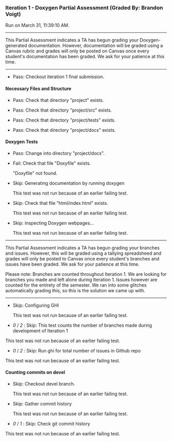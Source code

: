 ### Iteration 1 - Doxygen Partial Assessment (Graded By: Brandon Voigt)

Run on March 31, 11:39:10 AM.

<hr>

This Partial Assessment indicates a TA has begun grading your Doxygen-generated documentation. However, documentation will be graded using a Canvas rubric and grades will only be posted on Canvas once every student's documentation has been graded. We ask for your patience at this time.

<hr>

+ Pass: Checkout iteration 1 final submission.




#### Necessary Files and Structure

+ Pass: Check that directory "project" exists.

+ Pass: Check that directory "project/src" exists.

+ Pass: Check that directory "project/tests" exists.

+ Pass: Check that directory "project/docs" exists.


#### Doxygen Tests

+ Pass: Change into directory "project/docs".

+ Fail: Check that file "Doxyfile" exists.

     "Doxyfile" not found.

+ Skip: Generating documentation by running doxygen

  This test was not run because of an earlier failing test.

+ Skip: Check that file "html/index.html" exists.

  This test was not run because of an earlier failing test.

+ Skip: Inspecting Doxygen webpages...

  This test was not run because of an earlier failing test.

<hr>

This Partial Assessment indicates a TA has begun grading your branches and issues. However, this will be graded using a tallying spreadsheed and grades will only be posted to Canvas once every student's branches and issues have been graded. We ask for your patience at this time.

  Please note: Branches are counted throughout Iteration 1. We are looking for branches you made and left alone during Iteration 1. Issues however are counted for the entirety of the semester. We ran into some glitches automatically grading this, so this is the solution we came up with.

<hr>

+ Skip: Configuring GHI

  This test was not run because of an earlier failing test.

+  _0_ / _2_ : Skip: This test counts the number of branches made during development of Iteration 1

  This test was not run because of an earlier failing test.

+  _0_ / _2_ : Skip: Run ghi for total number of issues in Github repo

  This test was not run because of an earlier failing test.


#### Counting commits on devel

+ Skip: Checkout devel branch.

  This test was not run because of an earlier failing test.

+ Skip: Gather commit history

  This test was not run because of an earlier failing test.

+  _0_ / _1_ : Skip: Check git commit history

  This test was not run because of an earlier failing test.

